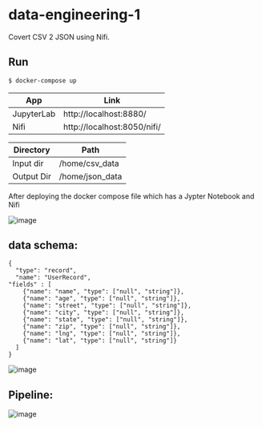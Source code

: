 # data-engineering-1

Covert CSV 2 JSON using Nifi.
## Run
```sh
$ docker-compose up
```


| App | Link |
| ------ | ------ |
| JupyterLab | http://localhost:8880/ |
| Nifi | http://localhost:8050/nifi/ |

| Directory | Path |
| ------ | ------ |
| Input dir | /home/csv_data |
| Output Dir |  /home/json_data |

After deploying the docker compose file 
which has a Jypter Notebook and Nifi 

![image](https://user-images.githubusercontent.com/47817848/118247662-1a16ab80-b4ac-11eb-99f4-76cc96f5eb3d.png)

## data schema:
```
{
  "type": "record",
  "name": "UserRecord",
"fields" : [
    {"name": "name", "type": ["null", "string"]},
    {"name": "age", "type": ["null", "string"]},
    {"name": "street", "type": ["null", "string"]},
    {"name": "city", "type": ["null", "string"]},
    {"name": "state", "type": ["null", "string"]},
    {"name": "zip", "type": ["null", "string"]},
    {"name": "lng", "type": ["null", "string"]},
    {"name": "lat", "type": ["null", "string"]}
  ]
}

```

![image](https://user-images.githubusercontent.com/47817848/118248247-c35da180-b4ac-11eb-8565-ca458e846b90.png)

## Pipeline:
![image](https://user-images.githubusercontent.com/47817848/118247149-83e28580-b4ab-11eb-94ef-5f3c26d99a38.png)



